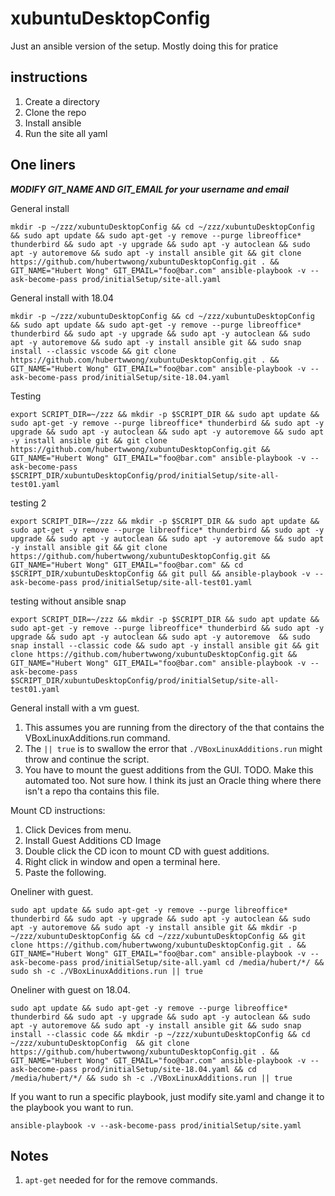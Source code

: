 # xubuntuDesktopConfig

Just an ansible version of the setup.
Mostly doing this for pratice

## instructions

1. Create a directory
2. Clone the repo
3. Install ansible
4. Run the site all yaml

## One liners

***MODIFY GIT_NAME AND GIT_EMAIL for your username and email***

General install

```
mkdir -p ~/zzz/xubuntuDesktopConfig && cd ~/zzz/xubuntuDesktopConfig && sudo apt update && sudo apt-get -y remove --purge libreoffice* thunderbird && sudo apt -y upgrade && sudo apt -y autoclean && sudo apt -y autoremove && sudo apt -y install ansible git && git clone https://github.com/hubertwwong/xubuntuDesktopConfig.git . && GIT_NAME="Hubert Wong" GIT_EMAIL="foo@bar.com" ansible-playbook -v --ask-become-pass prod/initialSetup/site-all.yaml
```

General install with 18.04
```
mkdir -p ~/zzz/xubuntuDesktopConfig && cd ~/zzz/xubuntuDesktopConfig && sudo apt update && sudo apt-get -y remove --purge libreoffice* thunderbird && sudo apt -y upgrade && sudo apt -y autoclean && sudo apt -y autoremove && sudo apt -y install ansible git && sudo snap install --classic vscode && git clone https://github.com/hubertwwong/xubuntuDesktopConfig.git . && GIT_NAME="Hubert Wong" GIT_EMAIL="foo@bar.com" ansible-playbook -v --ask-become-pass prod/initialSetup/site-18.04.yaml
```

Testing
```
export SCRIPT_DIR=~/zzz && mkdir -p $SCRIPT_DIR && sudo apt update && sudo apt-get -y remove --purge libreoffice* thunderbird && sudo apt -y upgrade && sudo apt -y autoclean && sudo apt -y autoremove && sudo apt -y install ansible git && git clone https://github.com/hubertwwong/xubuntuDesktopConfig.git && GIT_NAME="Hubert Wong" GIT_EMAIL="foo@bar.com" ansible-playbook -v --ask-become-pass $SCRIPT_DIR/xubuntuDesktopConfig/prod/initialSetup/site-all-test01.yaml
```

testing 2
```
export SCRIPT_DIR=~/zzz && mkdir -p $SCRIPT_DIR && sudo apt update && sudo apt-get -y remove --purge libreoffice* thunderbird && sudo apt -y upgrade && sudo apt -y autoclean && sudo apt -y autoremove && sudo apt -y install ansible git && git clone https://github.com/hubertwwong/xubuntuDesktopConfig.git && GIT_NAME="Hubert Wong" GIT_EMAIL="foo@bar.com" && cd $SCRIPT_DIR/xubuntuDesktopConfig && git pull && ansible-playbook -v --ask-become-pass prod/initialSetup/site-all-test01.yaml
```

testing without ansible snap
```
export SCRIPT_DIR=~/zzz && mkdir -p $SCRIPT_DIR && sudo apt update && sudo apt-get -y remove --purge libreoffice* thunderbird && sudo apt -y upgrade && sudo apt -y autoclean && sudo apt -y autoremove  && sudo snap install --classic code && sudo apt -y install ansible git && git clone https://github.com/hubertwwong/xubuntuDesktopConfig.git && GIT_NAME="Hubert Wong" GIT_EMAIL="foo@bar.com" ansible-playbook -v --ask-become-pass $SCRIPT_DIR/xubuntuDesktopConfig/prod/initialSetup/site-all-test01.yaml

```


General install with a vm guest. 

1. This assumes you are running from the directory of the that contains the VBoxLinuxAdditions.run command. 
2. The `|| true` is to swallow the error that `./VBoxLinuxAdditions.run` might throw and continue the script.
3. You have to mount the guest additions from the GUI. TODO. Make this automated too. Not sure how. I think its just an Oracle thing where there isn't a repo tha contains this file.

Mount CD instructions:
1. Click Devices from menu.
2. Install Guest Additions CD Image
3. Double click the CD icon to mount CD with guest additions.
4. Right click in window and open a terminal here.
5. Paste the following.

Oneliner with guest.
```
sudo apt update && sudo apt-get -y remove --purge libreoffice* thunderbird && sudo apt -y upgrade && sudo apt -y autoclean && sudo apt -y autoremove && sudo apt -y install ansible git && mkdir -p ~/zzz/xubuntuDesktopConfig && cd ~/zzz/xubuntuDesktopConfig && git clone https://github.com/hubertwwong/xubuntuDesktopConfig.git . && GIT_NAME="Hubert Wong" GIT_EMAIL="foo@bar.com" ansible-playbook -v --ask-become-pass prod/initialSetup/site-all.yaml cd /media/hubert/*/ && sudo sh -c ./VBoxLinuxAdditions.run || true
```

Oneliner with guest on 18.04.
```
sudo apt update && sudo apt-get -y remove --purge libreoffice* thunderbird && sudo apt -y upgrade && sudo apt -y autoclean && sudo apt -y autoremove && sudo apt -y install ansible git && sudo snap install --classic code && mkdir -p ~/zzz/xubuntuDesktopConfig && cd ~/zzz/xubuntuDesktopConfig  && git clone https://github.com/hubertwwong/xubuntuDesktopConfig.git . && GIT_NAME="Hubert Wong" GIT_EMAIL="foo@bar.com" ansible-playbook -v --ask-become-pass prod/initialSetup/site-18.04.yaml && cd /media/hubert/*/ && sudo sh -c ./VBoxLinuxAdditions.run || true
```

If you want to run a specific playbook, just modify site.yaml and change it to the playbook you want to run.
```
ansible-playbook -v --ask-become-pass prod/initialSetup/site.yaml
```

## Notes

1. `apt-get` needed for for the remove commands.
